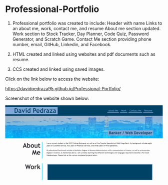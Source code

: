 # Professional-Portfolio
1. Professional portfolio was created to include:
Header with name
Links to an about me, work, contact me, and resume
About me section updated.
Work section to Stock Tracker, Day Planner, Code Quiz, Password Generator, and Scratch Game.
Contact Me section providing phone number, email, GitHub, Linkedin, and Facebook.

2. HTML created and linked using websites and pdf documents such as resume.

3. CCS created and linked using saved images.

Click on the link below to access the website:

https://davidpedraza95.github.io/Professional-Portfolio/

Screenshot of the website shown below:

![Screenshot of the homework is displayed](https://github.com/DavidPedraza95/Professional-Portfolio/blob/main/assets/images/Websitep2.PNG?raw=true)
